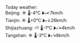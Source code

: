 Today weather:  
Beijing: ☀️   🌡️-4°C 🌬️↙7km/h  
Tianjin: ☀️   🌡️+0°C 🌬️↓26km/h  
Shijiazhuang: ⛅️  🌡️-1°C 🌬️↘4km/h  
Tangshan: ☀️   🌡️-3°C 🌬️↘8km/h  

